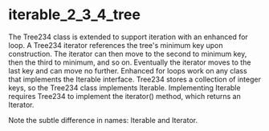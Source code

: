 # iterable_2_3_4_tree
The Tree234 class is extended to support iteration with an enhanced for loop. A Tree234 iterator references the tree's minimum key upon construction. The iterator can then move to the second to minimum key, then the third to minimum, and so on. Eventually the iterator moves to the last key and can move no further. Enhanced for loops work on any class that implements the Iterable interface. Tree234 stores a collection of integer keys, so the Tree234 class implements Iterable<Integer>. Implementing Iterable<Integer> requires Tree234 to implement the iterator() method, which returns an Iterator<Integer>.

Note the subtle difference in names: Iterable and Iterator.
